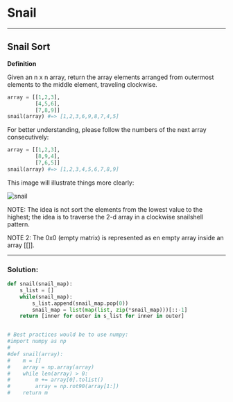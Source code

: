 # Snail

---

## Snail Sort

**Definition**

Given an n x n array, return the array elements arranged from outermost elements to the middle element, traveling clockwise.

```python
array = [[1,2,3],
         [4,5,6],
         [7,8,9]]
snail(array) #=> [1,2,3,6,9,8,7,4,5]
```
For better understanding, please follow the numbers of the next array consecutively:

```python
array = [[1,2,3],
         [8,9,4],
         [7,6,5]]
snail(array) #=> [1,2,3,4,5,6,7,8,9]
```
This image will illustrate things more clearly:

![snail](https://user-images.githubusercontent.com/20653258/206886323-887b7c00-0d86-42e8-919e-c8ebd4d6951d.png)

NOTE: The idea is not sort the elements from the lowest value to the highest; the idea is to traverse the 2-d array in a clockwise snailshell pattern.

NOTE 2: The 0x0 (empty matrix) is represented as en empty array inside an array [[]].

---

### Solution:

```python
def snail(snail_map):
    s_list = []
    while(snail_map):
        s_list.append(snail_map.pop(0))
        snail_map = list(map(list, zip(*snail_map)))[::-1]
    return [inner for outer in s_list for inner in outer]


# Best practices would be to use numpy:
#import numpy as np
#
#def snail(array):
#    m = []
#    array = np.array(array)
#    while len(array) > 0:
#        m += array[0].tolist()
#        array = np.rot90(array[1:])
#    return m
```
